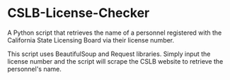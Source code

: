 # CSLB-License-Checker
A Python script that retrieves the name of a personnel registered with the California State Licensing Board via their license number.

This script uses BeautifulSoup and Request libraries.  Simply input the license number and the script will scrape the CSLB website to retrieve the personnel's name.
